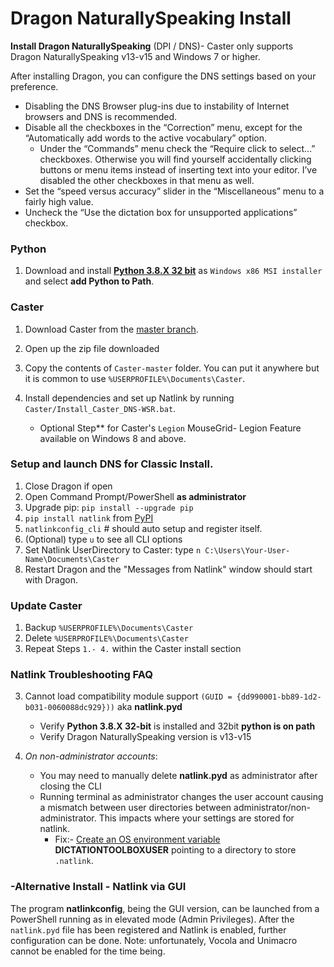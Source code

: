 # Dragon NaturallySpeaking Install

**Install Dragon NaturallySpeaking** (DPI / DNS)- Caster only supports Dragon NaturallySpeaking v13-v15 and Windows 7 or higher.

After installing Dragon, you can configure the DNS settings based on your preference.

- Disabling the DNS Browser plug-ins due to instability of Internet browsers and DNS is recommended.
- Disable all the checkboxes in the “Correction” menu, except for the “Automatically add words to the active vocabulary” option.
    - Under the “Commands” menu check the “Require click to select…” checkboxes.  Otherwise you will find yourself accidentally clicking buttons or menu items instead of inserting text into your editor. I’ve disabled the other checkboxes in that menu as well.
- Set the “speed versus accuracy” slider in the “Miscellaneous” menu to a fairly high value.
- Uncheck the “Use the dictation box for unsupported applications” checkbox.

### Python

1. Download and install  [**Python 3.8.X 32 bit**](https://www.python.org/downloads/release/python-3810/) as `Windows x86 MSI installer` and select **add Python to Path**.


### Caster

1. Download Caster from the [master branch](https://github.com/dictation-toolbox/Caster/archive/master.zip).
2. Open up the zip file downloaded
3. Copy the contents of `Caster-master` folder. You can put it anywhere but it is common to use `%USERPROFILE%\Documents\Caster`.
4. Install dependencies and set up Natlink by running `Caster/Install_Caster_DNS-WSR.bat`. 

   - Optional Step** for Caster's `Legion` MouseGrid- Legion Feature available on Windows 8 and above.

### **Setup and launch DNS for Classic Install.**

1. Close Dragon if open
2. Open Command Prompt/PowerShell **as administrator**
3. Upgrade pip: `pip install --upgrade pip`
4. `pip install natlink` from [PyPI](https://pypi.org/project/natlink/)
6. `natlinkconfig_cli` # should auto setup and register itself.
7. (Optional) type `u` to see all CLI options
8. Set Natlink UserDirectory to Caster: type `n C:\Users\Your-User-Name\Documents\Caster`
9. Restart Dragon and the "Messages from Natlink" window should start with Dragon.

### Update Caster

1. Backup `%USERPROFILE%\Documents\Caster`
2. Delete `%USERPROFILE%\Documents\Caster`
3. Repeat Steps `1.- 4.` within the Caster install section

### Natlink Troubleshooting FAQ

3. Cannot load compatibility module support `(GUID = {dd990001-bb89-1d2-b031-0060088dc929}))` aka  **natlink.pyd**
  
    - Verify **Python 3.8.X 32-bit** is installed and 32bit **python is on path**
    - Verify  Dragon NaturallySpeaking version is v13-v15
2. _On non-administrator accounts_:
      - You may need to manually delete **natlink.pyd** as administrator after closing the CLI
      - Running terminal as administrator changes the user account causing a mismatch between user directories between administrator/non-administrator. This impacts where your settings are stored for natlink.
        - Fix:- [Create an OS environment variable](https://phoenixnap.com/kb/windows-set-environment-variable) **DICTATIONTOOLBOXUSER** pointing to a directory to store `.natlink`. 

### -Alternative Install - Natlink via GUI

The program **natlinkconfig**,  being the GUI version, can be launched from a PowerShell running as in elevated mode (Admin Privileges). After the `natlink.pyd` file has been registered and Natlink is enabled, further configuration can be done. Note: unfortunately, Vocola and Unimacro cannot be enabled for the time being.